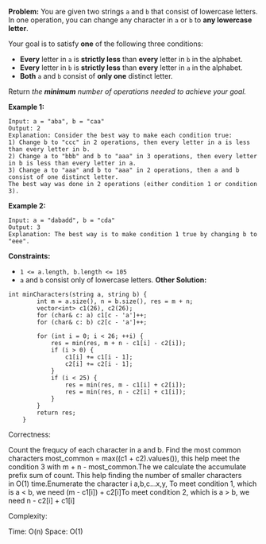 **Problem:**
You are given two strings `a` and `b` that consist of lowercase letters. In one operation, you can change any character in `a` or `b` to **any lowercase letter**.

Your goal is to satisfy **one** of the following three conditions:

- **Every** letter in `a` is **strictly less** than **every** letter in `b` in the alphabet.
- **Every** letter in `b` is **strictly less** than **every** letter in `a` in the alphabet.
- **Both** `a` and `b` consist of **only one** distinct letter.

Return *the **minimum** number of operations needed to achieve your goal.*

 

**Example 1:**

```
Input: a = "aba", b = "caa"
Output: 2
Explanation: Consider the best way to make each condition true:
1) Change b to "ccc" in 2 operations, then every letter in a is less than every letter in b.
2) Change a to "bbb" and b to "aaa" in 3 operations, then every letter in b is less than every letter in a.
3) Change a to "aaa" and b to "aaa" in 2 operations, then a and b consist of one distinct letter.
The best way was done in 2 operations (either condition 1 or condition 3).
```

**Example 2:**

```
Input: a = "dabadd", b = "cda"
Output: 3
Explanation: The best way is to make condition 1 true by changing b to "eee".
```

 

**Constraints:**

- `1 <= a.length, b.length <= 105`
- `a` and `b` consist only of lowercase letters.
**Other Solution:**
```
int minCharacters(string a, string b) {
        int m = a.size(), n = b.size(), res = m + n;
        vector<int> c1(26), c2(26);
        for (char& c: a) c1[c - 'a']++;
        for (char& c: b) c2[c - 'a']++;

        for (int i = 0; i < 26; ++i) {
            res = min(res, m + n - c1[i] - c2[i]);
            if (i > 0) {
                c1[i] += c1[i - 1];
                c2[i] += c2[i - 1];
            }
            if (i < 25) {
                res = min(res, m - c1[i] + c2[i]);
                res = min(res, n - c2[i] + c1[i]);
            }
        }
        return res;
    }
```
Correctness:


Count the frequcy of each character in a and b.
Find the most common characters most_common = max((c1 + c2).values()),
this help meet the condition 3 with m + n - most_common.The we calculate the accumulate prefix sum of count.
This help finding the number of smaller characters in O(1) time.Enumerate the character i a,b,c...x,y,
To meet condition 1,
which is a < b,
we need (m - c1[i]) + c2[i]To meet condition 2,
which is a > b,
we need n - c2[i] + c1[i]

Complexity:

Time: O(n)
Space: O(1)